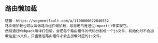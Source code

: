 ## 路由懒加载
    链接：https://segmentfault.com/a/1190000022846552
    路由懒加载也可以叫做路由组件懒加载，最常用的是通过import()来实现它。
    然后通过Webpack编译打包后，会把每个路由组件的代码分割成一个js文件，初始化时不会加载这些js文件，只当激活路由组件才会去加载对应的js文件。 